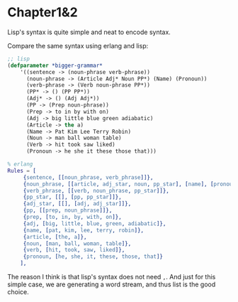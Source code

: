 Chapter1&2
==========

Lisp's syntax is quite simple and neat to encode syntax.

Compare the same syntax using erlang and lisp:

```lisp
;; lisp
(defparameter *bigger-grammar*
	'((sentence -> (noun-phrase verb-phrase))
	  (noun-phrase -> (Article Adj* Noun PP*) (Name) (Pronoun))
	  (verb-phrase -> (Verb noun-phrase PP*))
      (PP* -> () (PP PP*))
      (Adj* -> () (Adj Adj*))
      (PP -> (Prep noun-phrase))
      (Prep -> to in by with on)
      (Adj -> big little blue green adiabatic)
	  (Article -> the a)
      (Name -> Pat Kim Lee Terry Robin)
      (Noun -> man ball woman table)
      (Verb -> hit took saw liked)
      (Pronoun -> he she it these those that)))
```

```erlang
% erlang
Rules = [
	 {sentence, [[noun_phrase, verb_phrase]]},
	 {noun_phrase, [[article, adj_star, noun, pp_star], [name], [pronoun]]},
	 {verb_phrase, [[verb, noun_phrase, pp_star]]},
	 {pp_star, [[], [pp, pp_star]]},
	 {adj_star, [[], [adj, adj_star]]},
	 {pp, [[prep, noun_phrase]]},
	 {prep, [to, in, by, with, on]},
	 {adj, [big, little, blue, green, adiabatic]},
	 {name, [pat, kim, lee, terry, robin]},
	 {article, [the, a]},
	 {noun, [man, ball, woman, table]},
	 {verb, [hit, took, saw, liked]},
	 {pronoun, [he, she, it, these, those, that]}
	],
```

The reason I think is that lisp's syntax does not need `,`. And just for this simple
case, we are generating a word stream, and thus list is the good choice.
